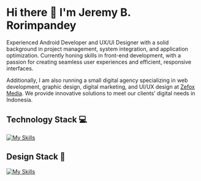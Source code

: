 # Hi there 👋 I'm Jeremy B. Rorimpandey 
Experienced Android Developer and UX/UI Designer with a solid background in project management, system integration, and application optimization. Currently honing skills in front-end development, with a passion for creating seamless user experiences and efficient, responsive interfaces.

Additionally, I am also running a small digital agency specializing in web development, graphic design, digital marketing, and UI/UX design at [Zefox Media](https://zefoxmedia.com). We provide innovative solutions to meet our clients’ digital needs in Indonesia.

## Technology Stack 💻 
[![My Skills](https://skillicons.dev/icons?i=java,js,ts,html,css,react,php,bootstrap,wordpress,git,postman,npm,androidstudio,vscode,mysql,postgres&theme=light)](https://skillicons.dev)

## Design Stack 🚀
[![My Skills](https://skillicons.dev/icons?i=figma,xd,ps&theme=light)](https://skillicons.dev)


<!--
**jeremybastianr/jeremybastianr** is a ✨ _special_ ✨ repository because its `README.md` (this file) appears on your GitHub profile.

Here are some ideas to get you started:

- 🔭 I’m currently working on ...
- 🌱 I’m currently learning ...
- 👯 I’m looking to collaborate on ...
- 🤔 I’m looking for help with ...
- 💬 Ask me about ...
- 📫 How to reach me: ...
- 😄 Pronouns: ...
- ⚡ Fun fact: ...
-->
